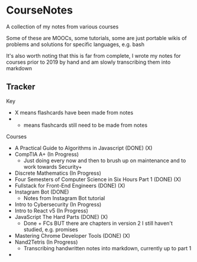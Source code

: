 # CourseNotes
 A collection of my notes from various courses

Some of these are MOOCs, some tutorials, some are just portable wikis of problems and solutions for specific languages, e.g. bash

It's also worth noting that this is far from complete, I wrote my notes for courses prior to 2019 by hand and am slowly transcribing them into markdown

## Tracker
Key
- X means flashcards have been made from notes
- - means flashcards still need to be made from notes

Courses
- A Practical Guide to Algorithms in Javascript (DONE) (X)
- CompTIA A+ (In Progress)
  - Just doing every now and then to brush up on maintenance and to work towards Security+ 
- Discrete Mathematics (In Progress)
- Four Semesters of Computer Science in Six Hours Part 1 (DONE) (X)
- Fullstack for Front-End Engineers (DONE) (X)
- Instagram Bot (DONE)
  - Notes from Instagram Bot tutorial
- Intro to Cybersecurity (In Progress)
- Intro to React v5 (In Progress)
- JavaScript The Hard Parts (DONE) (X)
  - Done + FCs BUT there are chapters in version 2 I still haven't studied, e.g. promises 
- Mastering Chrome Developer Tools (DONE) (X)
- Nand2Tetris (In Progress)
  - Transcribing handwritten notes into markdown, currently up to part 1
- 
